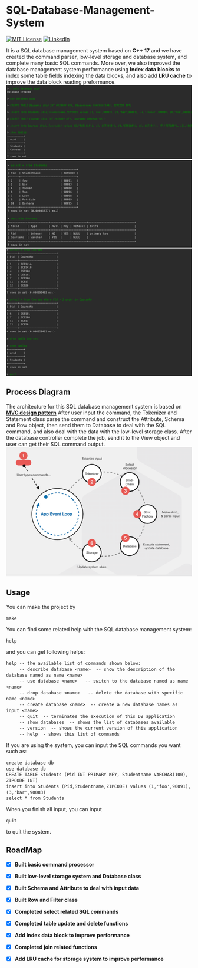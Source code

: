 # SQL-Database-Management-System
[![MIT License](https://img.shields.io/github/license/Yukinichi/tiktok-in-wechat)](https://github.com/BoscoSuen/SQL-Database-Management-System/blob/master/LICENSE)
[![LinkedIn][linkedin-shield]][Zhiqiang-url]   

It is a SQL database management system based on **C++ 17** and we have created the command parser, low-level storage and database system, and complete many basic SQL commands. More over, we also improved the database management system performance using **Index data blocks** to index some table fields indexing the data blocks, and also add **LRU cache** to improve the data block reading preformance.
![](./resources/dbimg1.png)
![](./resources/dbimg2.png)
![](./resources/dbimg3.png)

## Process Diagram
The architecture for this SQL database management system is based on [**MVC design pattern**](https://en.wikipedia.org/wiki/Model%E2%80%93view%E2%80%93controller) After user input the command, the Tokenizer and Statement class parse the command and construct the Attribute, Schema and Row object, then send them to Database to deal with the SQL command, and also deal with the data with the low-level storage class. After the database controller complete the job, send it to the View object and user can get their SQL command output.
![](resources/diagram.png)

## Usage
You can make the project by
```
make
```
You can find some related help with the SQL database management system:
```
help
```
and you can get following helps:
```
help -- the available list of commands shown below:
	 -- describe database <name>  -- show the description of the database named as name <name>
	 -- use database <name>   -- switch to the database named as name <name>
	 -- drop database <name>   -- delete the database with specific name <name>
	 -- create database <name>  -- create a new database names as input <name>
	 -- quit  -- terminates the execution of this DB application
	 -- show databases  -- shows the list of databases available
	 -- version  -- shows the current version of this application
	 -- help  - shows this list of commands
```
If you are using the system, you can input the SQL commands you want such as:
```
create database db
use database db
CREATE TABLE Students (Pid INT PRIMARY KEY, Studentname VARCHAR(100), ZIPCODE INT)
insert into Students (Pid,Studentname,ZIPCODE) values (1,'foo',90091), (3,'bar',90083)
select * from Students
```
When you finish all input, you can input
```
quit
```
to quit the system.

## RoadMap
- [x] **Built basic command processor**  
- [x] **Built low-level storage system and Database class**  
- [x] **Built Schema and Attribute to deal with input data**  
- [x] **Built Row and Filter class**  
- [x] **Completed select related SQL commands**  
- [x] **Completed table update and delete functions**  
- [x] **Add Index data block to improve performance**  
- [x] **Completed join related functions**  
- [x] **Add LRU cache for storage system to improve performance**  


<!-- LINKS -->

[linkedin-shield]: https://img.shields.io/badge/-LinkedIn-black.svg?style=flat-square&logo=linkedin&colorB=555
[Zhiqiang-url]: https://www.linkedin.com/in/zhiqiang-sun/